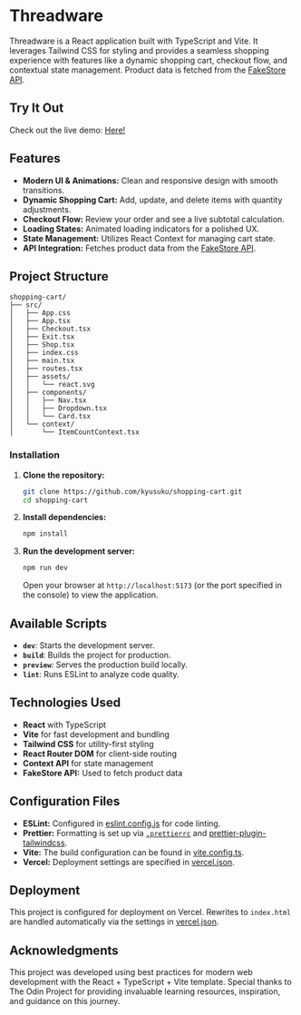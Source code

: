# Threadware

Threadware is a React application built with TypeScript and Vite. It leverages Tailwind CSS for styling and provides a seamless shopping experience with features like a dynamic shopping cart, checkout flow, and contextual state management. Product data is fetched from the [FakeStore API](https://fakestoreapi.com/).

## Try It Out

Check out the live demo: [Here!](https://threadware.vercel.app)

## Features

- **Modern UI & Animations:** Clean and responsive design with smooth transitions.
- **Dynamic Shopping Cart:** Add, update, and delete items with quantity adjustments.
- **Checkout Flow:** Review your order and see a live subtotal calculation.
- **Loading States:** Animated loading indicators for a polished UX.
- **State Management:** Utilizes React Context for managing cart state.
- **API Integration:** Fetches product data from the [FakeStore API](https://fakestoreapi.com/).

## Project Structure

```
shopping-cart/
├── src/
│   ├── App.css
│   ├── App.tsx
│   ├── Checkout.tsx
│   ├── Exit.tsx
│   ├── Shop.tsx
│   ├── index.css
│   ├── main.tsx
│   ├── routes.tsx
│   ├── assets/
│   │   └── react.svg
│   ├── components/
│   │   ├── Nav.tsx
│   │   ├── Dropdown.tsx
│   │   └── Card.tsx
│   └── context/
│       └── ItemCountContext.tsx
```

### Installation

1. **Clone the repository:**
   ```sh
   git clone https://github.com/kyusuku/shopping-cart.git
   cd shopping-cart
   ```
2. **Install dependencies:**
   ```sh
   npm install
   ```
3. **Run the development server:**
   ```sh
   npm run dev
   ```
   Open your browser at `http://localhost:5173` (or the port specified in the console) to view the application.

## Available Scripts

- **`dev`**: Starts the development server.
- **`build`**: Builds the project for production.
- **`preview`**: Serves the production build locally.
- **`lint`**: Runs ESLint to analyze code quality.

## Technologies Used

- **React** with TypeScript
- **Vite** for fast development and bundling
- **Tailwind CSS** for utility-first styling
- **React Router DOM** for client-side routing
- **Context API** for state management
- **FakeStore API:** Used to fetch product data

## Configuration Files

- **ESLint:** Configured in [eslint.config.js](./eslint.config.js) for code linting.
- **Prettier:** Formatting is set up via [`.prettierrc`](./.prettierrc) and [prettier-plugin-tailwindcss](https://github.com/tailwindlabs/prettier-plugin-tailwindcss).
- **Vite:** The build configuration can be found in [vite.config.ts](./vite.config.ts).
- **Vercel:** Deployment settings are specified in [vercel.json](./vercel.json).

## Deployment

This project is configured for deployment on Vercel. Rewrites to `index.html` are handled automatically via the settings in [vercel.json](./vercel.json).

## Acknowledgments

This project was developed using best practices for modern web development with the React + TypeScript + Vite template. Special thanks to The Odin Project for providing invaluable learning resources, inspiration, and guidance on this journey.
